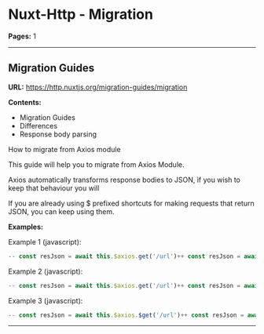 # Nuxt-Http - Migration

**Pages:** 1

---

## Migration Guides

**URL:** https://http.nuxtjs.org/migration-guides/migration

**Contents:**
- Migration Guides
- Differences
- Response body parsing

How to migrate from Axios module

This guide will help you to migrate from Axios Module.

Axios automatically transforms response bodies to JSON, if you wish to keep that behaviour you will

If you are already using $ prefixed shortcuts for making requests that return JSON, you can keep using them.

**Examples:**

Example 1 (javascript):
```javascript
-- const resJson = await this.$axios.get('/url')++ const resJson = await this.$http.$get('/url')
```

Example 2 (javascript):
```javascript
-- const resJson = await this.$axios.get('/url')++ const resJson = await this.$http.get('/url').json()
```

Example 3 (javascript):
```javascript
-- const resJson = await this.$axios.$get('/url')++ const resJson = await this.$http.$get('/url')
```

---
